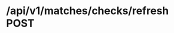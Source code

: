 #  /api/v1/matches/checks/refresh POST

<api-endpoint openapi-path="../../../api-specs/swagger-otr-api.json" method="POST" endpoint="/api/v1/matches/checks/refresh"/>
